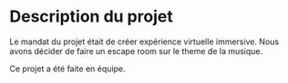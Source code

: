 # Description du projet

Le mandat du projet était de créer expérience virtuelle immersive. Nous avons décider de faire un escape room sur le theme de la musique. 

Ce projet a été faite en équipe.
